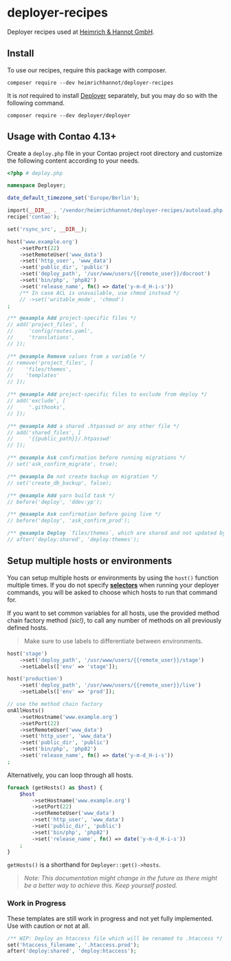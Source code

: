 # deployer-recipes
Deployer recipes used at [Heimrich & Hannot GmbH](https://www.heimrich-hannot.de).

## Install

To use our recipes, require this package with composer.
```shell
composer require --dev heimrichhannot/deployer-recipes
```

It is _not_ required to install [Deployer](https://deployer.org/) separately, but you may do so with the following command.
```shell
composer require --dev deployer/deployer
```

## Usage with Contao 4.13+

Create a `deploy.php` file in your Contao project root directory
and customize the following content according to your needs.
```php
<?php # deploy.php

namespace Deployer;

date_default_timezone_set('Europe/Berlin');

import(__DIR__ . '/vendor/heimrichhannot/deployer-recipes/autoload.php');
recipe('contao');

set('rsync_src', __DIR__);

host('www.example.org')
    ->setPort(22)
    ->setRemoteUser('www_data')
    ->set('http_user', 'www_data')
    ->set('public_dir', 'public')
    ->set('deploy_path', '/usr/www/users/{{remote_user}}/docroot')
    ->set('bin/php', 'php82')
    ->set('release_name', fn() => date('y-m-d_H-i-s'))
    /** In case ACL is unavailable, use chmod instead */
    // ->set('writable_mode', 'chmod')
;

/** @example Add project-specific files */
// add('project_files', [
//     'config/routes.yaml',
//     'translations',
// ]);

/** @example Remove values from a variable */
// remove('project_files', [
//    'files/themes',
//    'templates'
// ]);

/** @example Add project-specific files to exclude from deploy */
// add('exclude', [
//     '.githooks',
// ]);

/** @example Add a shared .htpasswd or any other file */
// add('shared_files', [
//     '{{public_path}}/.htpasswd'
// ]);

/** @example Ask confirmation before running migrations */
// set('ask_confirm_migrate', true);

/** @example Do not create backup on migration */
// set('create_db_backup', false);

/** @example Add yarn build task */
// before('deploy', 'ddev:yp');

/** @example Ask confirmation before going live */
// before('deploy', 'ask_confirm_prod');

/** @example Deploy `files/themes`, which are shared and not updated by default */
// after('deploy:shared', 'deploy:themes');
```

## Setup multiple hosts or environments

You can setup multiple hosts or environments by using the `host()` function multiple times.
If you do not specify **[selectors](https://deployer.org/docs/7.x/selector)** when running your deployer commands, you will be asked to choose which hosts to run that command for.

If you want to set common variables for all hosts, use the provided method chain factory method _(sic!)_, to call any number of methods on all previously defined hosts.

> Make sure to use labels to differentiate between environments.

```php
host('stage')
    ->set('deploy_path', '/usr/www/users/{{remote_user}}/stage')
    ->setLabels(['env' => 'stage']);

host('production')
    ->set('deploy_path', '/usr/www/users/{{remote_user}}/live')
    ->setLabels(['env' => 'prod']);

// use the method chain factory
onAllHosts()
    ->setHostname('www.example.org')
    ->setPort(22)
    ->setRemoteUser('www_data')
    ->set('http_user', 'www_data')
    ->set('public_dir', 'public')
    ->set('bin/php', 'php82')
    ->set('release_name', fn() => date('y-m-d_H-i-s'))
;
```

Alternatively, you can loop through all hosts.

```php
foreach (getHosts() as $host) {
    $host
        ->setHostname('www.example.org')
        ->setPort(22)
        ->setRemoteUser('www_data')
        ->set('http_user', 'www_data')
        ->set('public_dir', 'public')
        ->set('bin/php', 'php82')
        ->set('release_name', fn() => date('y-m-d_H-i-s'))
    ;
}
```

`getHosts()` is a shorthand for `Deployer::get()->hosts`.

> _Note: This documentation might change in the future as there might be a better way to achieve this. Keep yourself posted._

### Work in Progress

These templates are still work in progress and not yet fully implemented. Use with caution or not at all. 

```php
/** WIP: Deploy an htaccess file which will be renamed to .htaccess */
set('htaccess_filename', '.htaccess.prod');
after('deploy:shared', 'deploy:htaccess');
```
